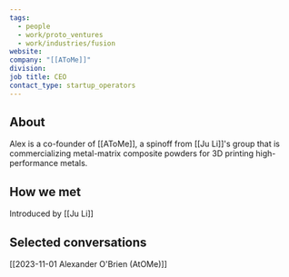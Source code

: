 ```yaml
---
tags:
  - people
  - work/proto_ventures
  - work/industries/fusion
website: 
company: "[[AToMe]]"
division: 
job title: CEO
contact_type: startup_operators
---
```

## About
Alex is a co-founder of [[AToMe]], a spinoff from [[Ju Li]]'s group that is commercializing metal-matrix composite powders for 3D printing high-performance metals.

## How we met
Introduced by [[Ju Li]]

## Selected conversations
[[2023-11-01 Alexander O'Brien (AtOMe)]]